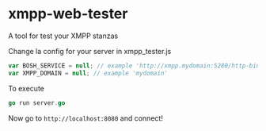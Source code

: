 # xmpp-web-tester
A tool for test your XMPP stanzas

Change la config for your server in xmpp_tester.js

```javascript
var BOSH_SERVICE = null; // example 'http://xmpp.mydomain:5280/http-bind'
var XMPP_DOMAIN = null; // example 'mydomain'
```

To execute

```go
go run server.go
```

Now go to `http://localhost:8080` and connect!